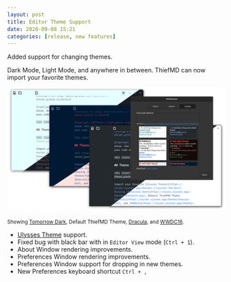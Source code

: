 ```yaml
---
layout: post
title: Editor Theme Support
date: 2020-09-08 15:21
categories: [release, new features]
---
```


Added support for changing themes.

<!-- more -->

Dark Mode, Light Mode, and anywhere in between.  ThiefMD can now import your favorite themes.

![](/images/theme_preferences.png)

<small>Showing [Tomorrow Dark](https://styles.ulysses.app/themes/tomorrow-qyp), Default ThiefMD Theme, [Dracula](https://styles.ulysses.app/themes/dracula-ZwJ), and [WWDC16](https://styles.ulysses.app/themes/wwdc16-04B).</small>

* [Ulysses Theme](https://styles.ulysses.app/themes/) support.
* Fixed bug with black bar with in `Editor View` mode (`Ctrl + 1`).
* About Window rendering improvements.
* Preferences Window rendering improvements.
* Preferences Window support for dropping in new themes.
* New Preferences keyboard shortcut `Ctrl + ,`